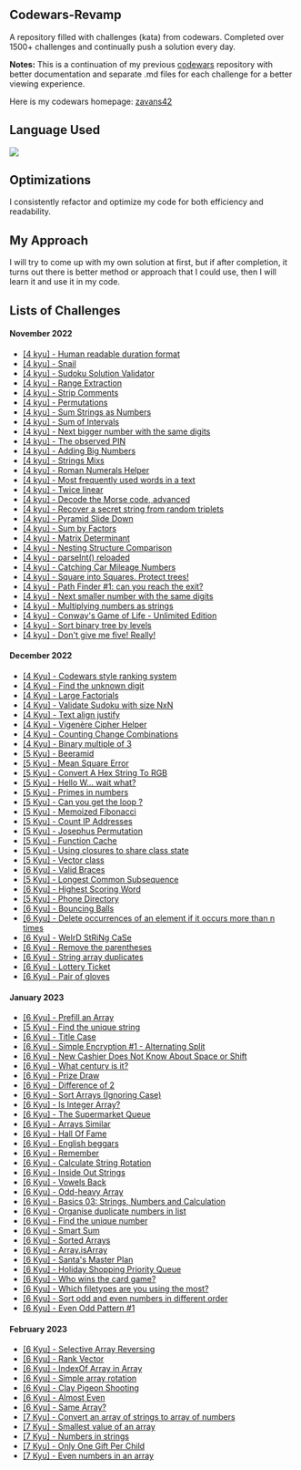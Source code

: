## Codewars-Revamp

A repository filled with challenges (kata) from codewars. Completed over 1500+ challenges and continually push a solution every day.

**Notes:** This is a continuation of my previous [codewars](https://github.com/zavans42/Codewars) repository with better documentation and separate .md files for each challenge for a better viewing experience. 

Here is my codewars homepage: [zavans42](https://www.codewars.com/users/zavans42)

## Language Used

<img src="https://img.shields.io/static/v1?label=|&message=JAVASCRIPT&color=3c7f5d&style=plastic&logo=javascript"/>

## Optimizations

I consistently refactor and optimize my code for both efficiency and readability. 

## My Approach

I will try to come up with my own solution at first, but if after completion, it turns out there is better method or approach that I could use, then I will learn it and use it in my code.

## Lists of Challenges

#### November 2022
* [[4 kyu] - Human readable duration format](codewars/4kyu//2022-11/2022-11-01.md)
* [[4 kyu] - Snail](codewars/4kyu//2022-11/2022-11-02.md)
* [[4 kyu] - Sudoku Solution Validator](codewars/4kyu//2022-11/2022-11-03.md)
* [[4 kyu] - Range Extraction](codewars/4kyu//2022-11/2022-11-04.md)
* [[4 kyu] - Strip Comments](codewars/4kyu//2022-11/2022-11-05.md)
* [[4 kyu] - Permutations](codewars/4kyu//2022-11/2022-11-06.md)
* [[4 kyu] - Sum Strings as Numbers](codewars/4kyu//2022-11/2022-11-07.md)
* [[4 kyu] - Sum of Intervals](codewars/4kyu//2022-11/2022-11-08.md)
* [[4 kyu] - Next bigger number with the same digits](codewars/4kyu//2022-11/2022-11-09.md)
* [[4 kyu] - The observed PIN](codewars/4kyu//2022-11/2022-11-10.md)
* [[4 kyu] - Adding Big Numbers](codewars/4kyu//2022-11/2022-11-11.md)
* [[4 kyu] - Strings Mixs](codewars/4kyu//2022-11/2022-11-12.md)
* [[4 kyu] - Roman Numerals Helper](codewars/4kyu//2022-11/2022-11-13.md)
* [[4 kyu] - Most frequently used words in a text](codewars/4kyu//2022-11/2022-11-14.md)
* [[4 kyu] - Twice linear](codewars/4kyu//2022-11/2022-11-15.md)
* [[4 kyu] - Decode the Morse code, advanced](codewars/4kyu//2022-11/2022-11-16.md)
* [[4 kyu] - Recover a secret string from random triplets](codewars/4kyu//2022-11/2022-11-17.md)
* [[4 kyu] - Pyramid Slide Down](codewars/4kyu//2022-11/2022-11-18.md)
* [[4 kyu] - Sum by Factors](codewars/4kyu//2022-11/2022-11-19.md)
* [[4 kyu] - Matrix Determinant](codewars/4kyu//2022-11/2022-11-20.md)
* [[4 kyu] - Nesting Structure Comparison](codewars/4kyu//2022-11/2022-11-21.md)
* [[4 kyu] - parseInt() reloaded](codewars/4kyu//2022-11/2022-11-22.md)
* [[4 kyu] - Catching Car Mileage Numbers](codewars/4kyu//2022-11/2022-11-23.md)
* [[4 kyu] - Square into Squares. Protect trees!](codewars/4kyu//2022-11/2022-11-24.md)
* [[4 kyu] - Path Finder #1: can you reach the exit?](codewars/4kyu//2022-11/2022-11-25.md)
* [[4 kyu] - Next smaller number with the same digits](codewars/4kyu//2022-11/2022-11-26.md)
* [[4 kyu] - Multiplying numbers as strings](codewars/4kyu//2022-11/2022-11-27.md)
* [[4 kyu] - Conway's Game of Life - Unlimited Edition](codewars/4kyu//2022-11/2022-11-28.md)
* [[4 kyu] - Sort binary tree by levels](codewars/4kyu//2022-11/2022-11-29.md)
* [[4 kyu] - Don't give me five! Really!](codewars/4kyu//2022-11/2022-11-30.md)

#### December 2022
* [[4 Kyu] - Codewars style ranking system](codewars/4kyu//2022-12/2022-12-01.md)
* [[4 Kyu] - Find the unknown digit](codewars/4kyu//2022-12/2022-12-02.md)
* [[4 Kyu] - Large Factorials](codewars/4kyu//2022-12/2022-12-03.md)
* [[4 Kyu] - Validate Sudoku with size NxN](codewars/4kyu//2022-12/2022-12-04.md)
* [[4 Kyu] - Text align justify](codewars/4kyu//2022-12/2022-12-05.md)
* [[4 Kyu] - Vigenère Cipher Helper](codewars/4kyu//2022-12/2022-12-06.md)
* [[4 Kyu] - Counting Change Combinations](codewars/4kyu//2022-12/2022-12-07.md)
* [[4 Kyu] - Binary multiple of 3](codewars/4kyu//2022-12/2022-12-08.md)
* [[5 Kyu] - Beeramid](codewars/5kyu//2022-12/2022-12-09.md)
* [[5 Kyu] - Mean Square Error](codewars/5kyu//2022-12/2022-12-10.md)
* [[5 Kyu] - Convert A Hex String To RGB](codewars/5kyu//2022-12/2022-12-11.md)
* [[5 Kyu] - Hello W... wait what?](codewars/5kyu//2022-12/2022-12-12.md)
* [[5 Kyu] - Primes in numbers](codewars/5kyu//2022-12/2022-12-13.md)
* [[5 Kyu] - Can you get the loop ?](codewars/5kyu//2022-12/2022-12-14.md)
* [[5 Kyu] - Memoized Fibonacci](codewars/5kyu//2022-12/2022-12-15.md)
* [[5 Kyu] - Count IP Addresses](codewars/5kyu//2022-12/2022-12-16.md)
* [[5 Kyu] - Josephus Permutation](codewars/5kyu//2022-12/2022-12-17.md)
* [[5 Kyu] - Function Cache](codewars/5kyu//2022-12/2022-12-18.md)
* [[5 Kyu] - Using closures to share class state](codewars/5kyu//2022-12/2022-12-19.md)
* [[5 Kyu] - Vector class](codewars/5kyu//2022-12/2022-12-20.md)
* [[6 Kyu] - Valid Braces](codewars/6kyu//2022-12/2022-12-21.md)
* [[5 Kyu] - Longest Common Subsequence](codewars/5kyu//2022-12/2022-12-22.md)
* [[6 Kyu] - Highest Scoring Word](codewars/6kyu//2022-12/2022-12-23.md)
* [[5 Kyu] - Phone Directory](codewars/5kyu//2022-12/2022-12-24.md)
* [[6 Kyu] - Bouncing Balls](codewars/6kyu//2022-12/2022-12-25.md)
* [[6 Kyu] - Delete occurrences of an element if it occurs more than n times](codewars/6kyu//2022-12/2022-12-26.md)
* [[6 Kyu] - WeIrD StRiNg CaSe](codewars/6kyu//2022-12/2022-12-27.md)
* [[6 Kyu] - Remove the parentheses](codewars/6kyu//2022-12/2022-12-28.md)
* [[6 Kyu] - String array duplicates](codewars/6kyu//2022-12/2022-12-29.md)
* [[6 Kyu] - Lottery Ticket](codewars/6kyu//2022-12/2022-12-30.md)
* [[6 Kyu] - Pair of gloves](codewars/6kyu//2022-12/2022-12-31.md)

#### January 2023
* [[6 Kyu] - Prefill an Array](codewars/6kyu//2023-01/2023-01-01.md)
* [[5 Kyu] - Find the unique string](codewars/5kyu//2023-01/2023-01-02.md)
* [[6 Kyu] - Title Case](codewars/6kyu//2023-01/2023-01-03.md)
* [[6 Kyu] - Simple Encryption #1 - Alternating Split](codewars/6kyu//2023-01/2023-01-04.md)
* [[6 Kyu] - New Cashier Does Not Know About Space or Shift](codewars/6kyu//2023-01/2023-01-05.md)
* [[6 Kyu] - What century is it?](codewars/6kyu//2023-01/2023-01-06.md)
* [[6 Kyu] - Prize Draw](codewars/6kyu//2023-01/2023-01-07.md)
* [[6 Kyu] - Difference of 2](codewars/6kyu//2023-01/2023-01-08.md)
* [[6 Kyu] - Sort Arrays (Ignoring Case)](codewars/6kyu//2023-01/2023-01-09.md)
* [[6 Kyu] - Is Integer Array?](codewars/6kyu//2023-01/2023-01-10.md)
* [[6 Kyu] - The Supermarket Queue](codewars/6kyu//2023-01/2023-01-11.md)
* [[6 Kyu] - Arrays Similar](codewars/6kyu//2023-01/2023-01-12.md)
* [[6 Kyu] - Hall Of Fame](codewars/6kyu//2023-01/2023-01-13.md)
* [[6 Kyu] - English beggars](codewars/6kyu//2023-01/2023-01-14.md)
* [[6 Kyu] - Remember](codewars/6kyu//2023-01/2023-01-15.md)
* [[6 Kyu] - Calculate String Rotation](codewars/6kyu//2023-01/2023-01-16.md)
* [[6 Kyu] - Inside Out Strings](codewars/6kyu//2023-01/2023-01-17.md)
* [[6 Kyu] - Vowels Back](codewars/6kyu//2023-01/2023-01-18.md)
* [[6 Kyu] - Odd-heavy Array](codewars/6kyu//2023-01/2023-01-19.md)
* [[6 Kyu] - Basics 03: Strings, Numbers and Calculation](codewars/6kyu//2023-01/2023-01-20.md)
* [[6 Kyu] - Organise duplicate numbers in list](codewars/6kyu//2023-01/2023-01-21.md)
* [[6 Kyu] - Find the unique number](codewars/6kyu//2023-01/2023-01-22.md)
* [[6 Kyu] - Smart Sum](codewars/6kyu//2023-01/2023-01-23.md)
* [[6 Kyu] - Sorted Arrays](codewars/6kyu//2023-01/2023-01-24.md)
* [[6 Kyu] - Array.isArray](codewars/6kyu//2023-01/2023-01-25.md)
* [[6 Kyu] - Santa's Master Plan](codewars/6kyu//2023-01/2023-01-26.md)
* [[6 Kyu] - Holiday Shopping Priority Queue](codewars/6kyu//2023-01/2023-01-27.md)
* [[6 Kyu] - Who wins the card game?](codewars/6kyu//2023-01/2023-01-28.md)
* [[6 Kyu] - Which filetypes are you using the most?](codewars/6kyu//2023-01/2023-01-29.md)
* [[6 Kyu] - Sort odd and even numbers in different order](codewars/6kyu//2023-01/2023-01-30.md)
* [[6 Kyu] - Even Odd Pattern #1](codewars/6kyu//2023-01/2023-01-31.md)

#### February 2023
* [[6 Kyu] - Selective Array Reversing](codewars/6kyu//2023-02/2023-02-01.md)
* [[6 Kyu] - Rank Vector](codewars/6kyu//2023-02/2023-02-02.md)
* [[6 Kyu] - IndexOf Array in Array](codewars/6kyu//2023-02/2023-02-03.md)
* [[6 Kyu] - Simple array rotation](codewars/6kyu//2023-02/2023-02-04.md)
* [[6 Kyu] - Clay Pigeon Shooting](codewars/6kyu//2023-02/2023-02-05.md)
* [[6 Kyu] - Almost Even](codewars/6kyu//2023-02/2023-02-06.md)
* [[6 Kyu] - Same Array?](codewars/6kyu//2023-02/2023-02-07.md)
* [[7 Kyu] - Convert an array of strings to array of numbers](codewars/7kyu//2023-02/2023-02-08.md)
* [[7 Kyu] - Smallest value of an array](codewars/7kyu//2023-02/2023-02-09.md)
* [[7 Kyu] - Numbers in strings](codewars/7kyu//2023-02/2023-02-10.md)
* [[7 Kyu] - Only One Gift Per Child](codewars/7kyu//2023-02/2023-02-11.md)
* [[7 Kyu] - Even numbers in an array](codewars/7kyu//2023-02/2023-02-12.md)